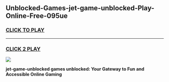 
## Unblocked-Games-jet-game-unblocked-Play-Online-Free-095ue
<h3>
<a href="https://premium76.site?title=jet-game-unblocked&ref=26A">CLICK TO PLAY</a></h3>
<hr>

<h3>
<a href="https://premium76.site?title=jet-game-unblocked&ref=26A">CLICK 2 PLAY</a>
  
</h3>

<a href="https://premium76.site?title=jet-game-unblocked&ref=26A"><img src="https://clearcache.store/games.png"></a>


**jet-game-unblocked games unblocked: Your Gateway to Fun and Accessible Online Gaming**
